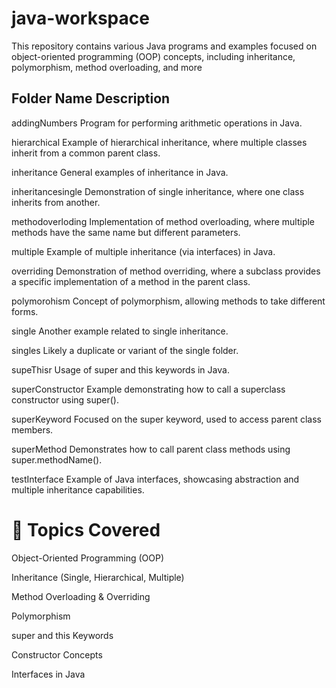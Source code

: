 # java-workspace
This repository contains various Java programs and examples focused on object-oriented programming (OOP) concepts, including inheritance, polymorphism, method overloading, and more

## Folder Name	Description
addingNumbers	Program for performing arithmetic operations in Java.

hierarchical	Example of hierarchical inheritance, where multiple classes inherit from a common parent class.

inheritance	General examples of inheritance in Java.

inheritancesingle	Demonstration of single inheritance, where one class inherits from another.

methodoverloding	Implementation of method overloading, where multiple methods have the same name but different parameters.

multiple	Example of multiple inheritance (via interfaces) in Java.

overriding	Demonstration of method overriding, where a subclass provides a specific implementation of a method in the parent class.

polymorohism	Concept of polymorphism, allowing methods to take different forms.

single	Another example related to single inheritance.

singles	Likely a duplicate or variant of the single folder.

supeThisr	Usage of super and this keywords in Java.

superConstructor	Example demonstrating how to call a superclass constructor using super().

superKeyword	Focused on the super keyword, used to access parent class members.

superMethod	Demonstrates how to call parent class methods using super.methodName().

testInterface	Example of Java interfaces, showcasing abstraction and multiple inheritance capabilities.

# 📌 Topics Covered
Object-Oriented Programming (OOP)

Inheritance (Single, Hierarchical, Multiple)

Method Overloading & Overriding

Polymorphism

super and this Keywords

Constructor Concepts

Interfaces in Java
